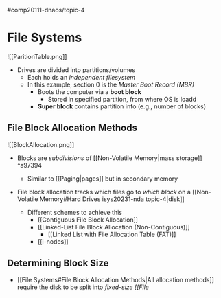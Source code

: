 #comp20111-dnaos/topic-4 
# File Systems

![[ParitionTable.png]]

- Drives are divided into partitions/volumes
	- Each holds an *independent filesystem*
	- In this example, section 0 is the *Master Boot Record (MBR)*
		- Boots the computer via a **boot block**
			- Stored in specified partition, from where OS is loadd
		- **Super block** contains partition info (e.g., number of blocks)

## File Block Allocation Methods

![[BlockAllocation.png]]

- Blocks are *subdivisions* of [[Non-Volatile Memory|mass storage]] ^a97394
	- Similar to [[Paging|pages]] but in secondary memory

- File block allocation tracks which files go to *which block* on a [[Non-Volatile Memory#Hard Drives isys20231-nda topic-4|disk]]
	- Different schemes to achieve this
		- [[Contiguous File Block Allocation]]
		- [[Linked-List File Block Allocation (Non-Contiguous)]]
			- [[Linked List with File Allocation Table (FAT)]]
		- [[i-nodes]]

## Determining Block Size

- [[File Systems#File Block Allocation Methods|All allocation methods]] require the disk to be split into *fixed-size [[File*